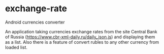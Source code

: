 # exchange-rate
Android currencies converter

An application taking currencies exchange rates from the site Central Bank of Russia (https://www.cbr-xml-daily.ru/daily_json.js) and displaying them as a list.
Also there is a feature of convert rubles to any other currency from loaded list.
